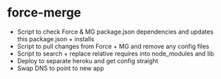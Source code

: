 # force-merge

- Script to check Force & MG package.json dependencies and updates this package.json + installs
- Script to pull changes from Force + MG and remove any config files
- Script to search + replace relative requires into node_modules and lib
- Deploy to separate heroku and get config straight
- Swap DNS to point to new app
